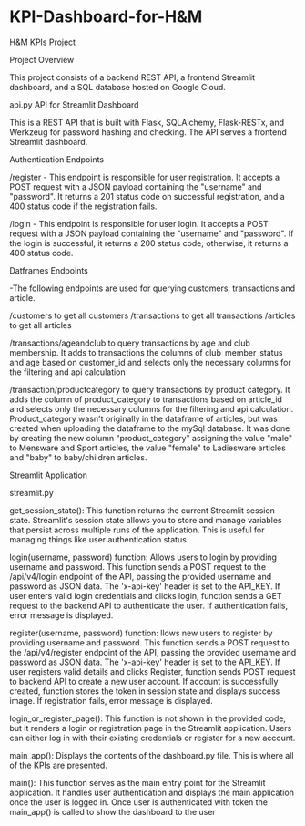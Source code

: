 # KPI-Dashboard-for-H&M
H&M KPIs Project

Project Overview

This project consists of a backend REST API, a frontend Streamlit dashboard, and a SQL database hosted on Google Cloud.

api.py
API for Streamlit Dashboard

This is a REST API that is built with Flask, SQLAlchemy, Flask-RESTx, and Werkzeug for password hashing and checking. The API serves a frontend Streamlit dashboard.

Authentication Endpoints

/register - This endpoint is responsible for user registration. It accepts a POST request with a JSON payload containing the "username" and "password". It returns a 201 status code on successful registration, and a 400 status code if the registration fails.

/login - This endpoint is responsible for user login. It accepts a POST request with a JSON payload containing the "username" and "password". If the login is successful, it returns a 200 status code; otherwise, it returns a 400 status code.


Datframes Endpoints

-The following endpoints are used for querying customers, transactions and article.
 
/customers to get all customers
/transactions to get all transactions
/articles to get all articles

/transactions/ageandclub to query transactions by age and club membership. It adds to transactions the columns of club_member_status and age based on customer_id and selects only the necessary columns for the filtering and api calculation

/transaction/productcategory to query transactions by product category. It adds the column of product_category to transactions based on article_id and selects only the necessary columns for the filtering and api calculation. Product_category wasn't originally in the dataframe of articles, but was created when uploading the dataframe to the mySql database. It was done by creating the new column "product_category" assigning the value "male" to Mensware and Sport articles, the value "female" to Ladiesware articles and "baby" to baby/children articles.


Streamlit Application

streamlit.py

get_session_state(): This function returns the current Streamlit session state. Streamlit's session state allows you to store and manage variables that persist across multiple runs of the application. This is useful for managing things like user authentication status.

login(username, password) function: Allows users to login by providing username and password. This function sends a POST request to the /api/v4/login endpoint of the API, passing the provided username and password as JSON data. The 'x-api-key' header is set to the API_KEY. If user enters valid login credentials and clicks login, function sends a GET request to the backend API to authenticate the user. If authentication fails, error message is displayed.

register(username, password) function: llows new users to register by providing username and password. This function sends a POST request to the /api/v4/register endpoint of the API, passing the provided username and password as JSON data. The 'x-api-key' header is set to the API_KEY. If user registers valid details and clicks Register, function sends POST request to backend API to create a new user account. If account is successfully created, function stores the token in session state and displays success image. If registration fails, error message is displayed.

login_or_register_page(): This function is not shown in the provided code, but it renders a login or registration page in the Streamlit application. Users can either log in with their existing credentials or register for a new account.


main_app(): Displays the contents of the dashboard.py file. This is where all of the KPIs are presented.

main(): This function serves as the main entry point for the Streamlit application. It handles user authentication and displays the main application once the user is logged in. Once user is authenticated with token the main_app() is called to show the dashboard to the user

